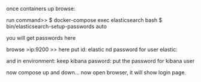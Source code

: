 once containers up browse:

 

run command>> $ docker-compose exec elasticsearch bash
$ bin/elasticsearch-setup-passwords auto

you will get passwords here

browse >ip:9200  >> here put id: elastic nd password for user elastic:

and in environment: keep kibana pasword: put the password for kibana user 

now compose up and down... now open browser, it will show login page. 
